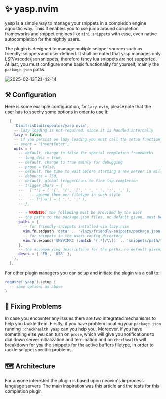 # ✨ yasp.nvim

yasp is a simple way to manage your snippets in a completion engine agnostic
way. Thus it enables you to use jump around completion frameworks and snippet
engines like `mini.snippets` with ease, even native autocompletion for the
nightly users.

The plugin is designed to manage multiple snippet sources such as
friendly-snippets and user defined. It shall be noted that yasp manages only
LSP/vscode/json snippets, therefore fancy lua snippets are not supported. At
last, you must configure some basic functionality for yourself, mainly the
`package.json` paths.

![2025-02-13T23-42-14](https://github.com/user-attachments/assets/a575958e-6560-4d62-9995-20d456ca719e)


## ⚒️ Configuration

Here is some example configuration, for `lazy.nvim`, please note that the user
has to specify some options in order to use it:

```lua
  {
    'DimitrisDimitropoulos/yasp.nvim',
    -- lazy loading is not required, since it is handled internally
    lazy = false,
    -- if you persist on lazy loading you must call the setup function on InsertEnter
    -- event = 'InsertEnter',
    opts = {
      -- default, change to false for special completion frameworks
      -- long_desc = true,
      -- default, change to true mainly for debugging
      -- prose = false,
      -- default, the time to wait before starting a new server in milliseconds, highly suggested to keep it
      -- debounce = 750,
      -- default, global triggerChars to fire lsp completion
      -- trigger_chars = {
      --   ['*'] = { '{', '(', '[', ' ', '.', ':', ',' },
      --   -- append them per filetype in such style
      --   -- ['lua'] = { '.', ':' },
      -- },

      -- 💀 WARNING: the following must be provided by the user
      -- the paths to the package.json files, no default given, must be provided
      paths = {
        -- for friendly-snippets installed via lazy.nvim
        vim.fn.stdpath 'data' .. '/lazy/friendly-snippets/package.json',
        -- for snippets in the users config directory
        vim.fn.expand('$MYVIMRC'):match '(.*[/\\])' .. 'snippets/path/to/package.json',
      },
      -- the accompanying descriptions for the paths, no default given, must be provided
      descs = { 'FR', 'USR' },
    },
  },
```

For other plugin managers you can setup and initiate the plugin via a call to:

```lua
require('yasp').setup {
  -- same options as above
}
```

## 🧰 Fixing Problems

In case you encounter any issues there are two integrated mechanisms to help
you tackle them. Firstly, if you have problem locating your `package.json`
running `:checkhealth yasp` can you help you. Moreover, if you have something
else you can turn on `prose`, which will give you notifications to dial down
server initialization and termination and on `checkhealth` will breakdown for
you the snippets for the active buffers filetype, in order to tackle snippet
specific problems.

## 🗺 Architecture

For anyone interested the plugin is based upon neovim's in-process language
servers. The main inspiration was
[this](https://zignar.net/2022/10/26/testing-neovim-lsp-plugins/#a-in-process-lsp-server)
article and the tests for
[this](https://github.com/mfussenegger/nvim-lsp-compl) completion plugin.
